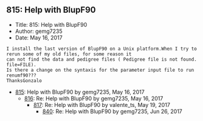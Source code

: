 ## 815: Help with BlupF90

- Title: 815: Help with BlupF90
- Author: gemg7235
- Date: May 16, 2017
```
I install the last version of BlupF90 on a Unix platform.When I try to rerun some of my old files, for some reason it
can not find the data and pedigree files ( Pedigree file is not found. file=FILE).
Is there a change on the syntaxis for the parameter input file to run renumf90???
ThanksGonzalo

```

- [815](0815.md): Help with BlupF90 by gemg7235, May 16, 2017
    - [816](0816.md): Re: Help with BlupF90 by gemg7235, May 16, 2017
        - [817](0817.md): Re: Help with BlupF90 by valente_ts, May 19, 2017
            - [840](0840.md): Re: Help with BlupF90 by gemg7235, Jun 26, 2017
